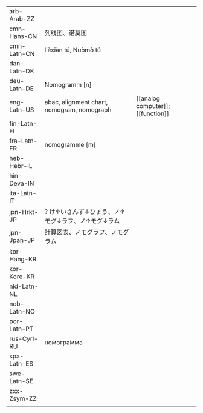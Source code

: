 | | | |
|-|-|-|
| arb-Arab-ZZ |  |  |
| cmn-Hans-CN | 列线图、诺莫图 |  |
| cmn-Latn-CN | lièxiàn tú, Nuòmò tú |  |
| dan-Latn-DK |  |  |
| deu-Latn-DE | Nomogramm [n] |  |
| eng-Latn-US | abac, alignment chart, nomogram, nomograph | [[analog computer]]; [[function]] |
| fin-Latn-FI |  |  |
| fra-Latn-FR | nomogramme [m] |  |
| heb-Hebr-IL |  |  |
| hin-Deva-IN |  |  |
| ita-Latn-IT |  |  |
| jpn-Hrkt-JP | ? け↑いさんず↓ひょう、ノ↑モグ↓ラフ、ノ↑モグ↓ラム |  |
| jpn-Jpan-JP | 計算図表、ノモグラフ、ノモグラム |  |
| kor-Hang-KR |  |  |
| kor-Kore-KR |  |  |
| nld-Latn-NL |  |  |
| nob-Latn-NO |  |  |
| por-Latn-PT |  |  |
| rus-Cyrl-RU | номогра́мма |  |
| spa-Latn-ES |  |  |
| swe-Latn-SE |  |  |
| zxx-Zsym-ZZ |  |  |
|  |  |  |
